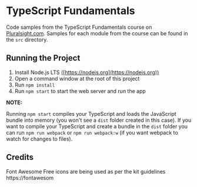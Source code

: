 # TypeScript Fundamentals

Code samples from the TypeScript Fundamentals course on [Pluralsight.com](https://pluralsight.com). Samples for each module from the course can be found in the `src` directory.

## Running the Project

1. Install Node.js LTS ([https://nodejs.org](https://nodejs.org))
1. Open a command window at the root of this project
1. Run `npm install`
1. Run `npm start` to start the web server and run the app

**NOTE:**

Running `npm start` compiles your TypeScript and loads the JavaScript bundle into memory (you won't see a `dist` folder created in this case).
If you want to compile your TypeScript and create a bundle in the `dist` folder you can run `npm run webpack` or
`npm run webpack:w` (if you want webpack to watch for changes to files).

## Credits

Font Awesome Free icons are being used as per the kit guidelines https://fontawesom
